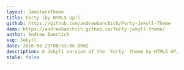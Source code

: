 ```yaml
---
layout: JamstackTheme
title: Forty (by HTML5 Up!)
github: https://github.com/andrewbanchich/Forty-Jekyll-Theme
demo: https://andrewbanchich.github.io/forty-jekyll-theme/
author: Andrew Banchich
ssg: Jekyll
date: 2016-08-23T00:53:06.000Z
description: A Jekyll version of the 'Forty' theme by HTML5 UP.
stale: false
---
```

